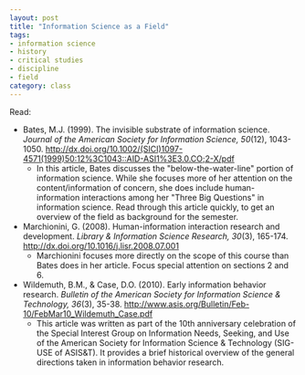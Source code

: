 ```yaml
---
layout: post
title: "Information Science as a Field"
tags: 
- information science
- history
- critical studies
- discipline
- field
category: class
---
```


Read:

- Bates,	M.J.	(1999).	The	invisible	substrate	of	information	science.	*Journal	of	the	American	Society	for	Information	Science,	50*(12),	1043-1050. http://dx.doi.org/10.1002/(SICI)1097-4571(1999)50:12%3C1043::AID-ASI1%3E3.0.CO;2-X/pdf
  - In	this	article,	Bates	discusses	the	"below-the-water-line"	portion	of	information	science.	While	she	focuses	more	of	her	attention	on	the	content/information	of	concern,	she	does	include	human-information	interactions	among	her	"Three	Big	Questions"	in	information	science.	Read	through	this	article	quickly,	to	get	an	overview	of	the	field	as	background	for	the	semester.
- Marchionini,	G.	(2008).	Human-information	interaction research	and	development.	*Library	&	Information	Science	Research,	30*(3),	165-174. http://dx.doi.org/10.1016/j.lisr.2008.07.001
  - Marchionini	focuses	more	directly	on	the	scope	of	this	course than	Bates	does	in	her	article.	Focus special	attention	on	sections	2	and	6.	
- Wildemuth,	B.M.,	&	Case,	D.O.	(2010).	Early	information	behavior	research.	*Bulletin	of	the	American	Society	for	Information	Science	&	Technology,	36*(3),	35-38.	http://www.asis.org/Bulletin/Feb-10/FebMar10_Wildemuth_Case.pdf
  - This	article	was	written	as	part	of	the	10th	anniversary	celebration	of	the	Special	 Interest	Group	on	Information	Needs,	Seeking,	and	Use	of	the	American	Society	for	Information	Science	&	Technology (SIG-USE	of	ASIS&T).	It	provides a	brief	historical	overview	of	the	general	directions	taken	in	information	behavior research.
  